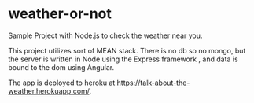 # weather-or-not
Sample Project with Node.js to check the weather near you.

This project utilizes sort of MEAN stack. There is no db so no mongo, but the server is written in Node using the Express framework
, and data is bound to the dom using Angular.

The app is deployed to heroku at https://talk-about-the-weather.herokuapp.com/.

